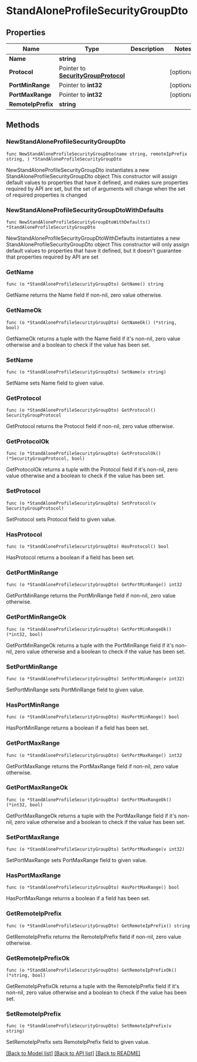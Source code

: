 # StandAloneProfileSecurityGroupDto

## Properties

Name | Type | Description | Notes
------------ | ------------- | ------------- | -------------
**Name** | **string** |  | 
**Protocol** | Pointer to [**SecurityGroupProtocol**](SecurityGroupProtocol.md) |  | [optional] 
**PortMinRange** | Pointer to **int32** |  | [optional] 
**PortMaxRange** | Pointer to **int32** |  | [optional] 
**RemoteIpPrefix** | **string** |  | 

## Methods

### NewStandAloneProfileSecurityGroupDto

`func NewStandAloneProfileSecurityGroupDto(name string, remoteIpPrefix string, ) *StandAloneProfileSecurityGroupDto`

NewStandAloneProfileSecurityGroupDto instantiates a new StandAloneProfileSecurityGroupDto object
This constructor will assign default values to properties that have it defined,
and makes sure properties required by API are set, but the set of arguments
will change when the set of required properties is changed

### NewStandAloneProfileSecurityGroupDtoWithDefaults

`func NewStandAloneProfileSecurityGroupDtoWithDefaults() *StandAloneProfileSecurityGroupDto`

NewStandAloneProfileSecurityGroupDtoWithDefaults instantiates a new StandAloneProfileSecurityGroupDto object
This constructor will only assign default values to properties that have it defined,
but it doesn't guarantee that properties required by API are set

### GetName

`func (o *StandAloneProfileSecurityGroupDto) GetName() string`

GetName returns the Name field if non-nil, zero value otherwise.

### GetNameOk

`func (o *StandAloneProfileSecurityGroupDto) GetNameOk() (*string, bool)`

GetNameOk returns a tuple with the Name field if it's non-nil, zero value otherwise
and a boolean to check if the value has been set.

### SetName

`func (o *StandAloneProfileSecurityGroupDto) SetName(v string)`

SetName sets Name field to given value.


### GetProtocol

`func (o *StandAloneProfileSecurityGroupDto) GetProtocol() SecurityGroupProtocol`

GetProtocol returns the Protocol field if non-nil, zero value otherwise.

### GetProtocolOk

`func (o *StandAloneProfileSecurityGroupDto) GetProtocolOk() (*SecurityGroupProtocol, bool)`

GetProtocolOk returns a tuple with the Protocol field if it's non-nil, zero value otherwise
and a boolean to check if the value has been set.

### SetProtocol

`func (o *StandAloneProfileSecurityGroupDto) SetProtocol(v SecurityGroupProtocol)`

SetProtocol sets Protocol field to given value.

### HasProtocol

`func (o *StandAloneProfileSecurityGroupDto) HasProtocol() bool`

HasProtocol returns a boolean if a field has been set.

### GetPortMinRange

`func (o *StandAloneProfileSecurityGroupDto) GetPortMinRange() int32`

GetPortMinRange returns the PortMinRange field if non-nil, zero value otherwise.

### GetPortMinRangeOk

`func (o *StandAloneProfileSecurityGroupDto) GetPortMinRangeOk() (*int32, bool)`

GetPortMinRangeOk returns a tuple with the PortMinRange field if it's non-nil, zero value otherwise
and a boolean to check if the value has been set.

### SetPortMinRange

`func (o *StandAloneProfileSecurityGroupDto) SetPortMinRange(v int32)`

SetPortMinRange sets PortMinRange field to given value.

### HasPortMinRange

`func (o *StandAloneProfileSecurityGroupDto) HasPortMinRange() bool`

HasPortMinRange returns a boolean if a field has been set.

### GetPortMaxRange

`func (o *StandAloneProfileSecurityGroupDto) GetPortMaxRange() int32`

GetPortMaxRange returns the PortMaxRange field if non-nil, zero value otherwise.

### GetPortMaxRangeOk

`func (o *StandAloneProfileSecurityGroupDto) GetPortMaxRangeOk() (*int32, bool)`

GetPortMaxRangeOk returns a tuple with the PortMaxRange field if it's non-nil, zero value otherwise
and a boolean to check if the value has been set.

### SetPortMaxRange

`func (o *StandAloneProfileSecurityGroupDto) SetPortMaxRange(v int32)`

SetPortMaxRange sets PortMaxRange field to given value.

### HasPortMaxRange

`func (o *StandAloneProfileSecurityGroupDto) HasPortMaxRange() bool`

HasPortMaxRange returns a boolean if a field has been set.

### GetRemoteIpPrefix

`func (o *StandAloneProfileSecurityGroupDto) GetRemoteIpPrefix() string`

GetRemoteIpPrefix returns the RemoteIpPrefix field if non-nil, zero value otherwise.

### GetRemoteIpPrefixOk

`func (o *StandAloneProfileSecurityGroupDto) GetRemoteIpPrefixOk() (*string, bool)`

GetRemoteIpPrefixOk returns a tuple with the RemoteIpPrefix field if it's non-nil, zero value otherwise
and a boolean to check if the value has been set.

### SetRemoteIpPrefix

`func (o *StandAloneProfileSecurityGroupDto) SetRemoteIpPrefix(v string)`

SetRemoteIpPrefix sets RemoteIpPrefix field to given value.



[[Back to Model list]](../README.md#documentation-for-models) [[Back to API list]](../README.md#documentation-for-api-endpoints) [[Back to README]](../README.md)


